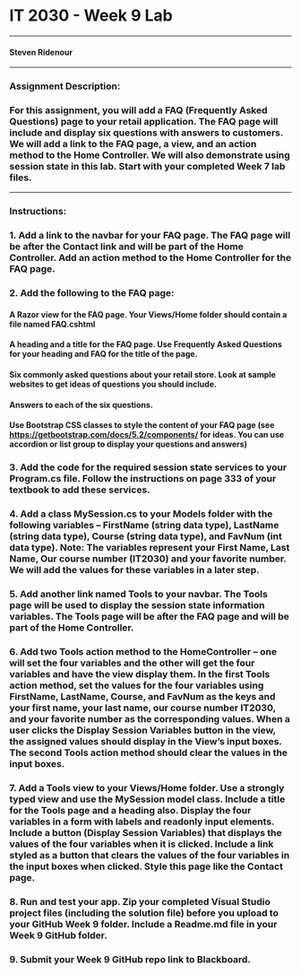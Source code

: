 # IT 2030 - Week 9 Lab 
___
####  Steven Ridenour
___
### Assignment Description:
### For this assignment, you will add a FAQ (Frequently Asked Questions) page to your retail application. The FAQ page will include and display six questions with answers to customers. We will add a link to the FAQ page, a view, and an action method to the Home Controller. We will also demonstrate using session state in this lab. Start with your completed Week 7 lab files.
___
### Instructions:

### 1. Add a link to the navbar for your FAQ page. The FAQ page will be after the Contact link and will be part of the Home Controller. Add an action method to the Home Controller for the FAQ page.

### 2. Add the following to the FAQ page:

#### A Razor view for the FAQ page. Your Views/Home folder should contain a file named FAQ.cshtml
#### A heading and a title for the FAQ page. Use Frequently Asked Questions for your heading and FAQ for the title of the page.
#### Six commonly asked questions about your retail store. Look at sample websites to get ideas of questions you should include.
#### Answers to each of the six questions.
#### Use Bootstrap CSS classes to style the content of your FAQ page (see https://getbootstrap.com/docs/5.2/components/ for ideas. You can use accordion or list group to display your questions and answers)

### 3. Add the code for the required session state services to your Program.cs file. Follow the instructions on page 333 of your textbook to add these services.

### 4. Add a class MySession.cs to your Models folder with the following variables – FirstName (string data type), LastName (string data type), Course (string data type), and FavNum (int data type). Note: The variables represent your First Name, Last Name, Our course number (IT2030) and your favorite number. We will add the values for these variables in a later step.

### 5. Add another link named Tools to your navbar. The Tools page will be used to display the session state information variables. The Tools page will be after the FAQ page and will be part of the Home Controller.

### 6. Add two Tools action method to the HomeController – one will set the four variables and the other will get the four variables and have the view display them. In the first Tools action method, set the values for the four variables using FirstName, LastName, Course, and FavNum as the keys and your first name, your last name, our course number IT2030, and your favorite number as the corresponding values. When a user clicks the Display Session Variables button in the view, the assigned values should display in the View’s input boxes. The second Tools action method should clear the values in the input boxes.

### 7. Add a Tools view to your Views/Home folder. Use a strongly typed view and use the MySession model class. Include a title for the Tools page and a heading also. Display the four variables in a form with labels and readonly input elements. Include a button (Display Session Variables) that displays the values of the four variables when it is clicked. Include a link styled as a button that clears the values of the four variables in the input boxes when clicked. Style this page like the Contact page.  

### 8. Run and test your app. Zip your completed Visual Studio project files (including the solution file) before you upload to your GitHub Week 9 folder. Include a Readme.md file in your Week 9 GitHub folder.

### 9. Submit your Week 9 GitHub repo link to Blackboard. 